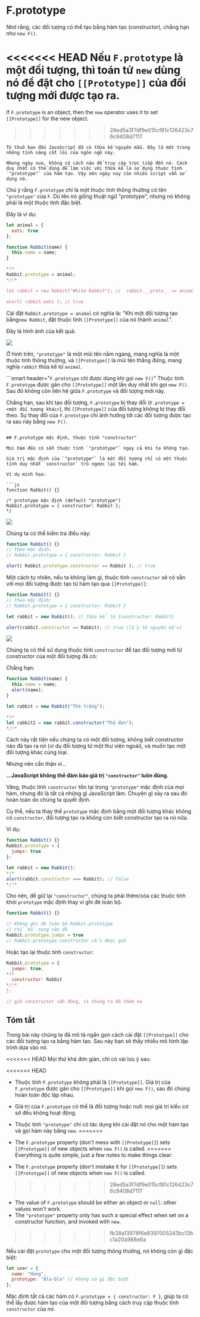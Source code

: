 # F.prototype

Nhớ rằng, các đối tượng có thể tạo bằng hàm tạo (constructor), chẳng hạn như `new F()`.

<<<<<<< HEAD
Nếu `F.prototype` là một đối tượng, thì toán tử `new` dùng nó để đặt cho `[[Prototype]]` của đối tượng mới được tạo ra.
=======
If `F.prototype` is an object, then the `new` operator uses it to set `[[Prototype]]` for the new object.
>>>>>>> 28ed5a3f7df9e015cf81c126423c76c9408d7117

```smart
Từ thuở ban đầu JavaScript đã có thừa kế nguyên mẫu. Đây là một trong những tính năng cốt lõi của ngôn ngữ này.

Nhưng ngày xưa, không có cách nào để truy cập trực tiếp đến nó. Cách duy nhất có thể dùng để làm việc với thừa kế là sử dụng thuộc tính `"prototype"` của hàm tạo. Vậy nên ngày nay còn nhiều script vẫn sử dụng nó.
```

Chú ý rằng `F.prototype` chỉ là một thuộc tính thông thường có tên `"prototype"` của `F`. Dù tên nó giống thuật ngữ "prototype", nhưng nó không phải là một thuộc tính đặc biệt.

Đây là ví dụ:

```js run
let animal = {
  eats: true
};

function Rabbit(name) {
  this.name = name;
}

*!*
Rabbit.prototype = animal;
*/!*

let rabbit = new Rabbit("White Rabbit"); //  rabbit.__proto__ == animal

alert( rabbit.eats ); // true
```

Cài đặt `Rabbit.prototype = animal` có nghĩa là: "Khi một đối tượng tạo bằng`new Rabbit`, đặt thuộc tính `[[Prototype]]` của nó thành `animal`".

Đây là hình ảnh của kết quả:

![](proto-constructor-animal-rabbit.svg)

Ở hình trên, `"prototype"` là một mũi tên nằm ngang, mang nghĩa là một thuộc tính thông thường, và `[[Prototype]]` là mũi tên thẳng đứng, mang nghĩa `rabbit` thừa kế từ `animal`.

```smart header="`F.prototype` chỉ được dùng khi gọi `new F()`"
Thuộc tính `F.prototype` được gán cho `[[Prototype]]` một lần duy nhất khi gọi `new F()`. Sau đó không còn liên hệ giữa `F.prototype` và đối tượng mới này.

Chẳng hạn, sau khi tạo đối tượng, `F.prototype` bị thay đổi (`F.prototype = <một đối tượng khác>`), thì `[[Prototype]]` của đối tượng không bị thay đổi theo. Sự thay đổi của `F.prototype` chỉ ảnh hưởng tới các đối tượng được tạo ra sau này bằng `new F()`.
```

## F.prototype mặc định, thuộc tính "constructor"

Mọi hàm đều có sẵn thuộc tính `"prototype"` ngay cả khi ta không tạo.

Giá trị mặc định của `"prototype"` là một đối tượng chỉ có một thuộc tính duy nhất `constructor` trỏ ngược lại tới hàm.

Ví dụ minh họa:

```js
function Rabbit() {}

/* prototype mặc định (default "prototype")
Rabbit.prototype = { constructor: Rabbit };
*/
```

![](function-prototype-constructor.svg)

Chúng ta có thể kiểm tra điều này:

```js run
function Rabbit() {}
// theo mặc định:
// Rabbit.prototype = { constructor: Rabbit }

alert( Rabbit.prototype.constructor == Rabbit ); // true
```

Một cách tự nhiên, nếu ta không làm gì, thuộc tính `constructor` sẽ có sẵn với mọi đối tượng được tạo từ hàm tạo qua `[[Prototype]]`:

```js run
function Rabbit() {}
// theo mặc định:
// Rabbit.prototype = { constructor: Rabbit }

let rabbit = new Rabbit(); // thừa kế từ {constructor: Rabbit}

alert(rabbit.constructor == Rabbit); // true (lấy từ nguyên mẫu)
```

![](rabbit-prototype-constructor.svg)

Chúng ta có thể sử dụng thuộc tính `constructor` để tạo đối tượng mới từ constructor của một đối tượng đã có:

Chẳng hạn:

```js run
function Rabbit(name) {
  this.name = name;
  alert(name);
}

let rabbit = new Rabbit("Thỏ trắng");

*!*
let rabbit2 = new rabbit.constructor("Thỏ đen");
*/!*
```

Cách này rất tiện nếu chúng ta có một đối tượng, không biết constructor nào đã tạo ra nó (ví dụ đối tượng từ một thư viện ngoài), và muốn tạo một đối tượng khác cùng loại.

Nhưng nên cẩn thận vì...

**...JavaScript không thể đảm bảo giá trị `"constructor"` luôn đúng.**

Vâng, thuộc tính `constructor` tồn tại trong `"prototype"` mặc định của mọi hàm, nhưng đó là tất cả những gì JavaScript làm. Chuyện gì xảy ra sau đó hoàn toàn do chúng ta quyết định.

Cụ thể, nếu ta thay thế `prototype` mặc định bằng một đối tượng khác không có `constructor`, đối tượng tạo ra không còn biết constructor tạo ra nó nữa.

Ví dụ:

```js run
function Rabbit() {}
Rabbit.prototype = {
  jumps: true
};

let rabbit = new Rabbit();
*!*
alert(rabbit.constructor === Rabbit); // false
*/!*
```

Cho nên, để giữ lại `"constructor"`, chúng ta phải thêm/xóa các thuộc tính khỏi `prototype` mặc định thay vì ghi đè toàn bộ.

```js
function Rabbit() {}

// Không ghi đè toàn bộ Rabbit.prototype
// chỉ bổ sung vào đó
Rabbit.prototype.jumps = true
// Rabbit.prototype.constructor vẫn được giữ
```

Hoặc tạo lại thuộc tính `constructor`:

```js
Rabbit.prototype = {
  jumps: true,
*!*
  constructor: Rabbit
*/!*
};

// giờ constructor vẫn đúng, vì chúng ta đã thêm nó
```


## Tóm tắt

Trong bài này chúng ta đã mô tả ngắn gọn cách cài đặt `[[Prototype]]` cho các đối tượng tạo ra bằng hàm tạo. Sau này bạn sẽ thấy nhiều mô hình lập trình dựa vào nó.

<<<<<<< HEAD
Mọi thứ khá đơn giản, chỉ có vài lưu ý sau:

<<<<<<< HEAD
- Thuộc tính `F.prototype` không phải là `[[Prototype]]`. Giá trị của `F.prototype` được gán cho `[[Prototype]]` khi gọi `new F()`, sau đó chúng hoàn toàn độc lập nhau.
- Giá trị của `F.prototype` có thể là đối tượng hoặc null: mọi giá trị kiểu cơ sở đều không hoạt động.
- Thuộc tính `"prototype"` chỉ có tác dụng khi cài đặt nó cho một hàm tạo và gọi hàm này bằng `new`.
=======
- The `F.prototype` property (don't mess with `[[Prototype]]`) sets `[[Prototype]]` of new objects when `new F()` is called.
=======
Everything is quite simple, just a few notes to make things clear:

- The `F.prototype` property (don't mistake it for `[[Prototype]]`) sets `[[Prototype]]` of new objects when `new F()` is called.
>>>>>>> 28ed5a3f7df9e015cf81c126423c76c9408d7117
- The value of `F.prototype` should be either an object or `null`: other values won't work.
-  The `"prototype"` property only has such a special effect when set on a constructor function, and invoked with `new`.
>>>>>>> fb38a13978f6e8397005243bc13bc1a20a988e6a

Nếu cài đặt `prototype` cho một đối tượng thông thường, nó không còn gì đặc biệt:
```js
let user = {
  name: "Hùng",
  prototype: "Bla-bla" // không có gì đặc biệt
};
```

Mặc định tất cả các hàm có `F.prototype = { constructor: F }`, giúp ta có thể lấy được hàm tạo của một đối tượng bằng cách truy cập thuộc tính `constructor` của nó.
